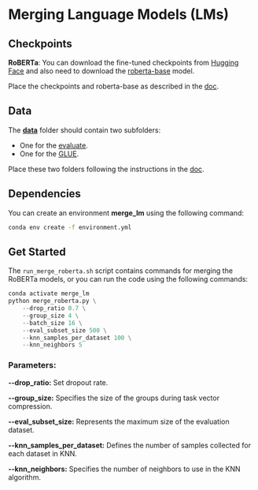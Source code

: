 # Merging Language Models (LMs)

## Checkpoints

**RoBERTa**: You can download the fine-tuned checkpoints from [Hugging Face](https://huggingface.co/lfy-hg/roberta_base_on_glue) and also need to download the [roberta-base](https://huggingface.co/FacebookAI/roberta-base) model.

Place the checkpoints and roberta-base as described in the [doc](./ckpts/README.md).

## Data

The [**data**](./data) folder should contain two subfolders:
- One for the [evaluate](https://github.com/huggingface/evaluate).
- One for the [GLUE](https://huggingface.co/datasets/nyu-mll/glue/tree/main).

Place these two folders following the instructions in the [doc](./data/README.md).

## Dependencies

You can create an environment **merge_lm** using the following command:

```bash
conda env create -f environment.yml
```

## Get Started

The `run_merge_roberta.sh` script contains commands for merging the RoBERTa models, or you can run the code using the following commands:

```python
conda activate merge_lm
python merge_roberta.py \
    --drop_ratio 0.7 \
    --group_size 4 \
    --batch_size 16 \
    --eval_subset_size 500 \
    --knn_samples_per_dataset 100 \
    --knn_neighbors 5
```

### Parameters:

**--drop_ratio:** Set dropout rate.

**--group_size:** Specifies the size of the groups during task vector compression.

**--eval_subset_size:** Represents the maximum size of the evaluation dataset.

**--knn_samples_per_dataset:** Defines the number of samples collected for each dataset in KNN.

**--knn_neighbors:** Specifies the number of neighbors to use in the KNN algorithm.

